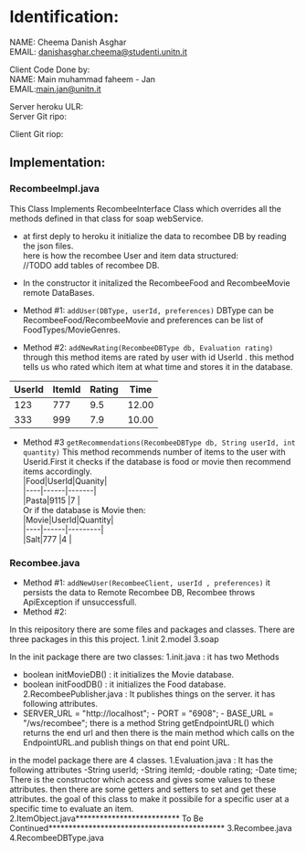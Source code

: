 # Identification:  
NAME: Cheema Danish Asghar  
EMAIL: danishasghar.cheema@studenti.unitn.it  
  
Client Code Done by:  
NAME: Main muhammad faheem - Jan  
EMAIL:main.jan@unitn.it  
  
Server heroku ULR:  
Server Git ripo:  
  
Client Git riop:  
  
## Implementation:  
### RecombeeImpl.java
This Class Implements RecombeeInterface Class which overrides all the methods defined in that class for soap webService.  
  
* at first deply to heroku it initialize the data to recombee DB by reading the json files.  
here is how the recombee User and item data structured:  
//TODO add tables of recombee DB.  

* In the constructor it initalized the RecombeeFood and RecombeeMovie remote DataBases.  
* Method #1: `addUser(DBType, userId, preferences)` DBType can be RecombeeFood/RecombeeMovie and preferences can be list of FoodTypes/MovieGenres.  
 
* Method #2:  `addNewRating(RecombeeDBType db, Evaluation rating)` through this method items are rated by user with id UserId . this method tells us who rated which item at what time and stores it in the database.   

|UserId |ItemId  |Rating  |Time    |     
|-------|--------|--------|--------|    
|123    |777     |9.5     |12.00   |    
|333    |999     |7.9     |10.00   |    
* Method #3 `getRecommendations(RecombeeDBType db, String userId, int quantity)` This method recommends number of items to the user   with Userid.First it checks if the database is food or movie then recommend items accordingly.  
|Food|UserId|Quanity|    
|----|------|-------|    
|Pasta|9115 |7      |       
Or if the database is Movie then:  
|Movie|UserId|Quantity|  
|----|------|---------|  
|Salt|777   |4        |    



### Recombee.java
* Method #1: `addNewUser(RecombeeClient, userId , preferences)` it persists the data to Remote Recombee DB, Recombee throws ApiException if unsuccessfull.  
* Method #2:










In this reipository there are some files and packages and classes. There are three packages in this this project.
1.init
2.model
3.soap

In the init package there are two classes:
1.init.java : it has two Methods
- boolean initMovieDB() : it initializes the Movie database.
- boolean initFoodDB() : it initializes the Food database. 2.RecombeePublisher.java : It publishes things on the server. it has following attributes.
- SERVER_URL = "http://localhost"; - PORT = "6908"; - BASE_URL = "/ws/recombee";
there is a method
String getEndpointURL() which returns the end url
and then there is the main method which calls on the EndpointURL.and publish things on that end point URL.

in the model package there are 4 classes. 1.Evaluation.java : It has the following attributes -String userId; -String itemId; -double rating; -Date time; There is the constructor which access and gives some values to these attributes. then there are some getters and setters to set and get these attributes. the goal of this class to make it possibile for a specific user at a specific time to evaluate an item.
2.ItemObject.java************************** To Be Continued******************************************** 3.Recombee.java 4.RecombeeDBType.java

